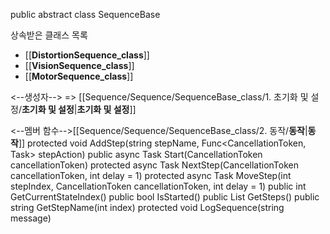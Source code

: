 
public abstract class SequenceBase

상속받은 클래스 목록
-  [[__DistortionSequence_class__]]
- [[__VisionSequence_class__]]
-  [[__MotorSequence_class__]]

<--생성자-->
	=> [[Sequence/Sequence/SequenceBase_class/1. 초기화 및 설정/__초기화 및 설정__|__초기화 및 설정__]]


<--멤버 함수-->[[Sequence/Sequence/SequenceBase_class/2. 동작/__동작__|__동작__]]
	protected void AddStep(string stepName, Func<CancellationToken, Task> stepAction)
	public async Task Start(CancellationToken cancellationToken)
	protected async Task NextStep(CancellationToken cancellationToken, int delay = 1)
	protected async Task MoveStep(int stepIndex, CancellationToken cancellationToken, int delay = 1)
	public int GetCurrentStateIndex()
	public bool IsStarted()
	public List<string> GetSteps()
	public string GetStepName(int index)
	protected void LogSequence(string message)